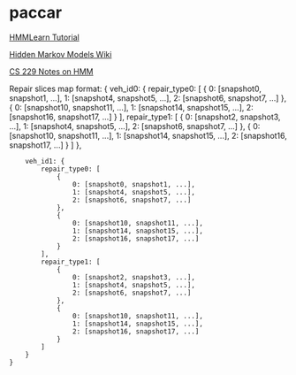 # paccar

[HMMLearn Tutorial](http://hmmlearn.readthedocs.io/en/stable/tutorial.html)

[Hidden Markov Models Wiki](https://en.wikipedia.org/wiki/Hidden_Markov_model)

[CS 229 Notes on HMM](http://cs229.stanford.edu/section/cs229-hmm.pdf)


Repair slices map format:
    {
        veh_id0: {
            repair_type0: [
                {
                    0: [snapshot0, snapshot1, ...],
                    1: [snapshot4, snapshot5, ...],
                    2: [snapshot6, snapshot7, ...]
                },
                {
                    0: [snapshot10, snapshot11, ...],
                    1: [snapshot14, snapshot15, ...],
                    2: [snapshot16, snapshot17, ...]
                }
            ],
            repair_type1: [
                {
                    0: [snapshot2, snapshot3, ...],
                    1: [snapshot4, snapshot5, ...],
                    2: [snapshot6, snapshot7, ...]
                },
                {
                    0: [snapshot10, snapshot11, ...],
                    1: [snapshot14, snapshot15, ...],
                    2: [snapshot16, snapshot17, ...]
                }
            ]
        },

        veh_id1: {
            repair_type0: [
                {
                    0: [snapshot0, snapshot1, ...],
                    1: [snapshot4, snapshot5, ...],
                    2: [snapshot6, snapshot7, ...]
                },
                {
                    0: [snapshot10, snapshot11, ...],
                    1: [snapshot14, snapshot15, ...],
                    2: [snapshot16, snapshot17, ...]
                }
            ],
            repair_type1: [
                {
                    0: [snapshot2, snapshot3, ...],
                    1: [snapshot4, snapshot5, ...],
                    2: [snapshot6, snapshot7, ...]
                },
                {
                    0: [snapshot10, snapshot11, ...],
                    1: [snapshot14, snapshot15, ...],
                    2: [snapshot16, snapshot17, ...]
                }
            ]
        }
    }